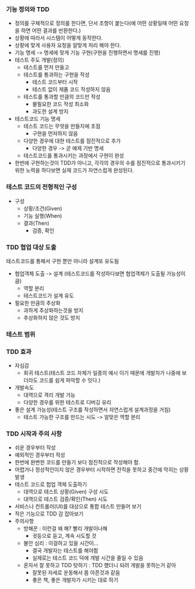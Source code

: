 ### 기능 정의와 TDD

- 정의를 구체적으로 정의를 한다면, 단서 조항이 붙는다(예 어떤 상황일때 어떤 요청을 하면 어떤 결과를 반환한다.)
- 상황에 따라서 시스템이 어떻게 동작한다.
- 상황에 맞게 사용자 요청을 알맞게 처리 해야 한다.
- 기능 명세 -> 명세에 맞게 기능 구현(구현을 진행하면서 명세를 진행)
- 테스트 주도 개발(정의)
  - 테스트를 먼저 만들고
  - 테스트를 통과하는 구현을 작성
    - 테스트 코드부터 시작
    - 테스트 없이 제품 코드 작성하지 않음
  - 테스트를 통과할 만큼의 코드만 작성
    - 불필요한 코드 작성 최소화
    - 과도한 설계 방지
- 테스트코드 기능 명세
  - 테스트 코드는 무엇을 만들지에 초점
    - 구현을 먼저하지 않음
  - 다양한 경우에 대한 테스트를 점진적으로 추가
    - 다양한 경우 -> 곧 예제 기반 명세
  - 테스트코드를 통과시키는 과정에서 구현이 완성
- 한번에 구현하는것이 TDD가 아니고, 각각의 경우의 수를 점진적으로 통과시키기 위한 노력을 하다보면 실제 코드가 자연스럽게 완성된다.

### 테스트 코드의 전형적인 구성

- 구성
  - 상황/조건(Given)
  - 기능 실행(When)
  - 결과(Then)
    - 검증, 확인

### TDD 협업 대상 도출

테스트코드를 통해서 구현 뿐만 아니라 설계또 유도됨

- 협업객체 도출 -> 설계 (테스트코드를 작성하다보면 협업객체가 도출될 가능성이 큼)
  - 역할 분리
  - 테스트코드가 설계 유도
- 필요한 만큼의 추상화
  - 과하게 추상화하는것을 방지
  - 추상화하지 않은 것도 방지

### 테스트 범위

### TDD 효과

- 자심감
  - 회귀 테스트(테스트 코드 자체가 일종의 예시 이기 때문에 개발자가 나중에 보더라도 코드를 쉽게 파악할 수 잇다.)
- 개발속도
  - 대역으로 격리 개발 가능
  - 다양한 경우를 위한 테스트로 디버깅 유리
- 좋은 설계 가능성(테스트 구조를 작성하면서 자연스럽게 설계과정을 거침)
  - 테스트 가능한 구조를 만드는 시도 -> 알맞은 역할 분리

### TDD 시작과 주의 사항

- 쉬운 경우부터 작성
- 예외적인 경우부터 작성
- 한번에 완변한 코드를 만들기 보다 점진적으로 작성해야 함.
- 어렵거나 정상적인이지 않은 경우부터 시작하면 전직을 못하고 중간에 막히는 상황 발생
- 테스트 코드로 헙업 객체 도출하기
  - 대역으로 테스트 상황(Given) 구성 시도
  - 대역으로 테스트 검증/확인(Then) 시도
- 서비스나 컨트롤러(UI)를 대상으로 통합 테스트 만들어 보기
- 작은 기능으로 TDD 감 잡아보기
- 주의사항
  - 방해꾼 : 이런걸 왜 해? 빨리 개발이나해
    - 귓등으로 듣고, 계속 시도할 것
  - 불안 심리 : 이걸하고 있을 시간이...
    - 결국 개발자는 테스트를 해야함
    - 실제로는 테스트 코드 덕에 개발 시간을 줄일 수 있음
  - 혼자서 잘 못하고 TDD 탓하기 : TDD 헀더니 되려 개발을 못하는거 같아
    - 잘못된 자세로 운동해서 몸 아픈것과 같음
    - 좋은 책, 좋은 개발자가 시키는 대로 하기